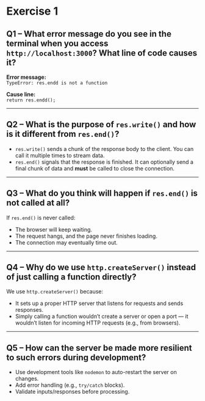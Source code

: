 # Exercise 1

## Q1 – What error message do you see in the terminal when you access `http://localhost:3000`? What line of code causes it?

**Error message:**  
`TypeError: res.endd is not a function`

**Cause line:**  
`return res.endd();`

---

## Q2 – What is the purpose of `res.write()` and how is it different from `res.end()`?

- `res.write()` sends a chunk of the response body to the client. You can call it multiple times to stream data.
- `res.end()` signals that the response is finished. It can optionally send a final chunk of data and **must** be called to close the connection.

---

## Q3 – What do you think will happen if `res.end()` is not called at all?

If `res.end()` is never called:

- The browser will keep waiting.
- The request hangs, and the page never finishes loading.
- The connection may eventually time out.

---

## Q4 – Why do we use `http.createServer()` instead of just calling a function directly?

We use `http.createServer()` because:

- It sets up a proper HTTP server that listens for requests and sends responses.
- Simply calling a function wouldn’t create a server or open a port — it wouldn’t listen for incoming HTTP requests (e.g., from browsers).

---

## Q5 – How can the server be made more resilient to such errors during development?

- Use development tools like `nodemon` to auto-restart the server on changes.
- Add error handling (e.g., `try/catch` blocks).
- Validate inputs/responses before processing.
